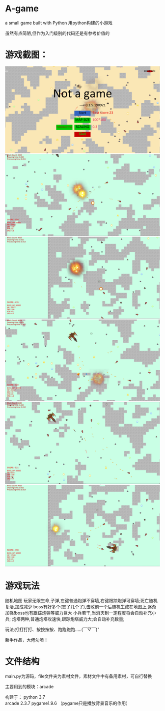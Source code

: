 # A-game
a small game  built with Python
用python构建的小游戏

虽然有点简陋,但作为入门级别的代码还是有参考价值的

# 游戏截图：
![image](https://github.com/fandesfyf/A-game/blob/master/image/9e8419daf90159c2a2561c888857b58.png)
![image](https://github.com/fandesfyf/A-game/blob/master/image/e92e7577be49998e3c8c8b8a3325bbc.png)
![image](https://github.com/fandesfyf/A-game/blob/master/image/1c8299b72fe91470909fe7f04eb15e9.png)
![image](https://github.com/fandesfyf/A-game/blob/master/image/115f625741609b62bf2942832744305.png)
![image](https://github.com/fandesfyf/A-game/blob/master/image/581cab9872d5c8399535ef8aee4937b.png)
![image](https://github.com/fandesfyf/A-game/blob/master/image/77666a796e50dfe203393a3d3c3ff39.png)

# 游戏玩法
随机地图
玩家无限生命,子弹,左键普通炮弹不穿墙,右键跟踪炮弹可穿墙;死亡随机复活,加成减少
boss有好多个(忘了几个了),击败前一个后随机生成在地图上,逐渐加强!boss也有跟踪炮弹等威力巨大
小兵若干,当消灭到一定程度将会自动补充小兵;
炮塔两种,普通炮塔攻速快,跟踪炮塔威力大;会自动补充数量;

玩法:打打打打、按按按按、跑跑跑跑.....(￣▽￣)"

新手作品，大佬勿喷！

# 文件结构
main.py为源码，file文件夹为素材文件，素材文件中有备用素材，可自行替换

主要用到的模块：arcade

构建于：
python 3.7  
arcade 2.3.7 
pygame1.9.6 （pygame只是播放背景音乐的作用）

